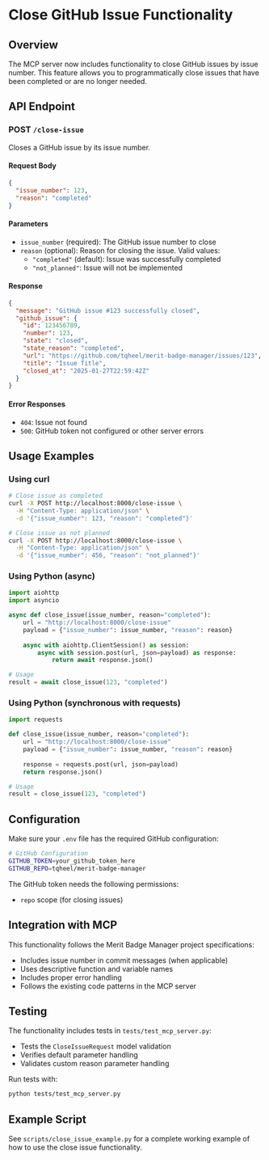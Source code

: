 # Close GitHub Issue Functionality

## Overview

The MCP server now includes functionality to close GitHub issues by issue number. This feature allows you to programmatically close issues that have been completed or are no longer needed.

## API Endpoint

### POST `/close-issue`

Closes a GitHub issue by its issue number.

#### Request Body

```json
{
  "issue_number": 123,
  "reason": "completed"
}
```

#### Parameters

- `issue_number` (required): The GitHub issue number to close
- `reason` (optional): Reason for closing the issue. Valid values:
  - `"completed"` (default): Issue was successfully completed
  - `"not_planned"`: Issue will not be implemented

#### Response

```json
{
  "message": "GitHub issue #123 successfully closed",
  "github_issue": {
    "id": 123456789,
    "number": 123,
    "state": "closed",
    "state_reason": "completed",
    "url": "https://github.com/tqheel/merit-badge-manager/issues/123",
    "title": "Issue Title",
    "closed_at": "2025-01-27T22:59:42Z"
  }
}
```

#### Error Responses

- `404`: Issue not found
- `500`: GitHub token not configured or other server errors

## Usage Examples

### Using curl

```bash
# Close issue as completed
curl -X POST http://localhost:8000/close-issue \
  -H "Content-Type: application/json" \
  -d '{"issue_number": 123, "reason": "completed"}'

# Close issue as not planned
curl -X POST http://localhost:8000/close-issue \
  -H "Content-Type: application/json" \
  -d '{"issue_number": 456, "reason": "not_planned"}'
```

### Using Python (async)

```python
import aiohttp
import asyncio

async def close_issue(issue_number, reason="completed"):
    url = "http://localhost:8000/close-issue"
    payload = {"issue_number": issue_number, "reason": reason}
    
    async with aiohttp.ClientSession() as session:
        async with session.post(url, json=payload) as response:
            return await response.json()

# Usage
result = await close_issue(123, "completed")
```

### Using Python (synchronous with requests)

```python
import requests

def close_issue(issue_number, reason="completed"):
    url = "http://localhost:8000/close-issue"
    payload = {"issue_number": issue_number, "reason": reason}
    
    response = requests.post(url, json=payload)
    return response.json()

# Usage
result = close_issue(123, "completed")
```

## Configuration

Make sure your `.env` file has the required GitHub configuration:

```bash
# GitHub Configuration
GITHUB_TOKEN=your_github_token_here
GITHUB_REPO=tqheel/merit-badge-manager
```

The GitHub token needs the following permissions:
- `repo` scope (for closing issues)

## Integration with MCP

This functionality follows the Merit Badge Manager project specifications:
- Includes issue number in commit messages (when applicable)
- Uses descriptive function and variable names
- Includes proper error handling
- Follows the existing code patterns in the MCP server

## Testing

The functionality includes tests in `tests/test_mcp_server.py`:
- Tests the `CloseIssueRequest` model validation
- Verifies default parameter handling
- Validates custom reason parameter handling

Run tests with:
```bash
python tests/test_mcp_server.py
```

## Example Script

See `scripts/close_issue_example.py` for a complete working example of how to use the close issue functionality.
